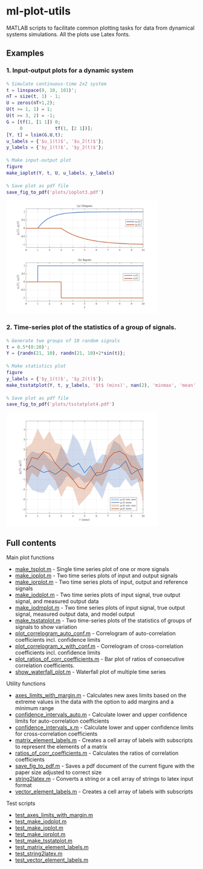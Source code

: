 # ml-plot-utils
MATLAB scripts to facilitate common plotting tasks for data from dynamical systems simulations.  All the plots use Latex fonts.

## Examples

### 1. Input-output plots for a dynamic system

```MATLAB
% Simulate continuous-time 2x2 system
t = linspace(0, 10, 101)';
nT = size(t, 1) - 1;
U = zeros(nT+1,2);
U(t >= 1, 1) = 1;
U(t >= 3, 2) = -1;
G = [tf(1, [1 1]) 0;
     0            tf(1, [2 1])];
[Y, t] = lsim(G,U,t);
u_labels = {'$u_1(t)$', '$u_2(t)$'};
y_labels = {'$y_1(t)$', '$y_2(t)$'};

% Make input-output plot
figure
make_ioplot(Y, t, U, u_labels, y_labels)

% Save plot as pdf file
save_fig_to_pdf('plots/ioplot3.pdf')
```

<img src='plots/ioplot3.png' width=400>

### 2. Time-series plot of the statistics of a group of signals.

```MATLAB
% Generate two groups of 10 random signals
t = 0.5*(0:20)';
Y = {randn(21, 10), randn(21, 10)+2*sin(t)};

% Make statistics plot
figure
y_labels = {'$y_1(t)$', '$y_2(t)$'};
make_tsstatplot(Y, t, y_labels, '$t$ (mins)', nan(2), 'minmax', 'mean')

% Save plot as pdf file
save_fig_to_pdf('plots/tsstatplot4.pdf')
```

<img src='plots/tsstatplot4.png' width=400>

## Full contents

Main plot functions

- [make_tsplot.m](make_tsplot.m) - Single time series plot of one or more signals
- [make_ioplot.m](make_ioplot.m) - Two time series plots of input and output signals
- [make_iorplot.m](make_iorplot.m) - Two time series plots of input, output and reference signals
- [make_iodplot.m](make_iodplot.m) - Two time series plots of input signal, true output signal, and measured output data
- [make_iodmplot.m](make_iodmplot.m) - Two time series plots of input signal, true output signal, measured output data, and model output
- [make_tsstatplot.m](make_tsstatplot.m) - Two time-series plots of the statistics of groups of signals to show variation
- [plot_correlogram_auto_conf.m](plot_correlogram_auto_conf.m) - Correlogram of auto-correlation coefficients incl. confidence limits
- [plot_correlogram_x_with_conf.m](plot_correlogram_x_with_conf.m) - Correlogram of cross-correlation coefficients incl. confidence limits
- [plot_ratios_of_corr_coefficients.m](plot_ratios_of_corr_coefficients.m) - Bar plot of ratios of consecutive correlation coefficients.
- [show_waterfall_plot.m](show_waterfall_plot.m) - Waterfall plot of multiple time series

Utility functions

- [axes_limits_with_margin.m](axes_limits_with_margin.m) - Calculates new axes limits based on the extreme values in the data with the option to add margins and a minimum range
- [confidence_intervals_auto.m](confidence_intervals_auto.m) - Calculate lower and upper confidence limits for auto-correlation coefficients
- [confidence_intervals_x.m](confidence_intervals_x.m) - Calculate lower and upper confidence limits for cross-correlation coefficients
- [matrix_element_labels.m](matrix_element_labels.m) - Creates a cell array of labels with subscripts to represent the elements of a matrix
- [ratios_of_corr_coefficients.m](ratios_of_corr_coefficients.m) - Calculates the ratios of correlation coefficients
- [save_fig_to_pdf.m](save_fig_to_pdf.m) - Saves a pdf document of the current figure with the paper size adjusted to correct size
- [string2latex.m](string2latex.m) - Converts a string or a cell array of strings to latex input format
- [vector_element_labels.m](vector_element_labels.m) - Creates a cell array of labels with subscripts

Test scripts

- [test_axes_limits_with_margin.m](test_axes_limits_with_margin.m)
- [test_make_iodplot.m](test_make_iodplot.m)
- [test_make_ioplot.m](test_make_ioplot.m)
- [test_make_iorplot.m](test_make_iorplot.m)
- [test_make_tsstatplot.m](test_make_tsstatplot.m)
- [test_matrix_element_labels.m](test_matrix_element_labels.m)
- [test_string2latex.m](test_string2latex.m)
- [test_vector_element_labels.m](test_vector_element_labels.m)
